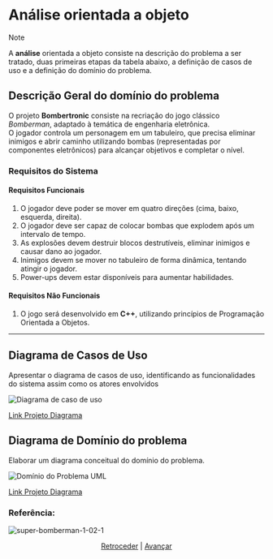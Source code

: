 # Análise orientada a objeto
> [!NOTE]
> <p>A <strong>análise</strong> orientada a objeto consiste na descrição do problema a ser tratado, duas primeiras etapas da tabela abaixo, a definição de casos de uso e a definição do domínio do problema.</p>


## Descrição Geral do domínio do problema

O projeto **Bombertronic** consiste na recriação do jogo clássico *Bomberman*, adaptado à temática de engenharia eletrônica.  
O jogador controla um personagem em um tabuleiro, que precisa eliminar inimigos e abrir caminho utilizando bombas (representadas por componentes eletrônicos) para alcançar objetivos e completar o nível.

### Requisitos do Sistema

#### Requisitos Funcionais
1. O jogador deve poder se mover em quatro direções (cima, baixo, esquerda, direita).
2. O jogador deve ser capaz de colocar bombas que explodem após um intervalo de tempo.
3. As explosões devem destruir blocos destrutíveis, eliminar inimigos e causar dano ao jogador.
4. Inimigos devem se mover no tabuleiro de forma dinâmica, tentando atingir o jogador.
5. Power-ups devem estar disponíveis para aumentar habilidades.

#### Requisitos Não Funcionais
1. O jogo será desenvolvido em **C++**, utilizando princípios de Programação Orientada a Objetos.

---


## Diagrama de Casos de Uso

Apresentar o diagrama de casos de uso, identificando as funcionalidades do sistema assim como os atores envolvidos

![Diagrama de caso de uso](https://github.com/user-attachments/assets/65c25a8e-186b-4e9b-acba-3852f416b395)

[Link Projeto Diagrama](https://lucid.app/lucidchart/4e12f8d9-27eb-4137-b5e5-dceca029568a/edit?viewport_loc=-245%2C-93%2C2219%2C1079%2C.Q4MUjXso07N&invitationId=inv_f505ca5f-3f73-4dc2-9860-56afcce4392b )
 
## Diagrama de Domínio do problema

Elaborar um diagrama conceitual do domínio do problema.

![Domínio do Problema UML](https://github.com/user-attachments/assets/51a70082-232c-4107-9750-e96fe3ac5540)

[Link Projeto Diagrama](https://lucid.app/lucidchart/b6db8b01-bab8-40ed-8803-71de77651b21/edit?viewport_loc=1104%2C1351%2C1017%2C463%2CHWEp-vi-RSFO&invitationId=inv_98f42fdf-dceb-4b30-8211-3f8f97844d28)

### Referência:
![super-bomberman-1-02-1](https://github.com/user-attachments/assets/574e3fac-46be-4872-8174-7a24c1c45438)

<div align="center">

[Retroceder](README.md) | [Avançar](projeto.md)

</div>

